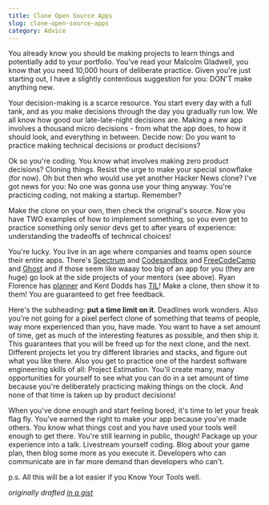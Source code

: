 ```yaml
---
title: Clone Open Source Apps
slug: clone-open-source-apps
category: Advice
---
```


You already know you should be making projects to learn things and potentially add to your portfolio. You've read your Malcolm Gladwell, you know that you need 10,000 hours of deliberate practice. Given you're just starting out, I have a slightly contentious suggestion for you: DON'T make anything new.

Your decision-making is a scarce resource. You start every day with a full tank, and as you make decisions through the day you gradually run low. We all know how good our late-late-night decisions are. Making a new app involves a thousand micro decisions - from what the app does, to how it should look, and everything in between. Decide now: Do you want to practice making technical decisions or product decisions?

Ok so you're coding. You know what involves making zero product decisions? Cloning things. Resist the urge to make your special snowflake (for now). Oh but then who would use yet another Hacker News clone? I've got news for you: No one was gonna use your thing anyway. You're practicing coding, not making a startup. Remember?

Make the clone on your own, then check the original's source. Now you have TWO examples of how to implement something, so you even get to practice something only senior devs get to after years of experience: understanding the tradeoffs of technical choices!

You're lucky. You live in an age where companies and teams open source their entire apps. There's [Spectrum](https://github.com/withspectrum/spectrum) and [Codesandbox](https://github.com/CompuIves/codesandbox-client) and [FreeCodeCamp](https://github.com/freeCodeCamp/freeCodeCamp/) and [Ghost](https://github.com/TryGhost/Ghost) and if those seem like waaay too big of an app for you (they are huge) go look at the side projects of your mentors (see above). Ryan Florence has [planner](https://planner.now.sh/) and Kent Dodds has [TIL](https://til.netlify.com/)! Make a clone, then show it to them! You are guaranteed to get free feedback.

Here's the subheading: **put a time limit on it**. Deadlines work wonders. Also you're not going for a pixel perfect clone of something that teams of people, way more experienced than you, have made. You want to have a set amount of time, get as much of the interesting features as possible, and then ship it. This guarantees that you will be freed up for the next clone, and the next. Different projects let you try different libraries and stacks, and figure out what you like there. Also you get to practice one of the hardest software engineering skills of all: Project Estimation. You'll create many, many opportunities for yourself to see what you can do in a set amount of time because you're deliberately practicing making things on the clock. And none of that time is taken up by product decisions!

When you've done enough and start feeling bored, it's time to let your freak flag fly. You've earned the right to make your app because you've made others. You know what things cost and you have used your tools well enough to get there. You're still learning in public, though! Package up your experience into a talk. Livestream yourself coding. Blog about your game plan, then blog some more as you execute it. Developers who can communicate are in far more demand than developers who can't.

p.s. All this will be a lot easier if you Know Your Tools well.

_originally drafted [in a gist](https://gist.github.com/sw-yx/9720bd4a30606ca3ffb8d407113c0fe5)_

